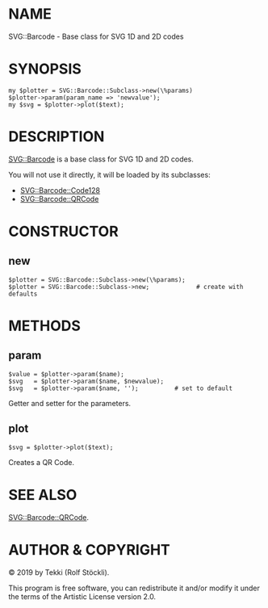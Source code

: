 # NAME

SVG::Barcode - Base class for SVG 1D and 2D codes

# SYNOPSIS

    my $plotter = SVG::Barcode::Subclass->new(\%params)
    $plotter->param(param_name => 'newvalue');
    my $svg = $plotter->plot($text);

# DESCRIPTION

[SVG::Barcode](https://metacpan.org/pod/SVG::Barcode) is a base class for SVG 1D and 2D codes.

You will not use it directly, it will be loaded by its subclasses:

- [SVG::Barcode::Code128](https://metacpan.org/pod/SVG::Barcode::Code128)
- [SVG::Barcode::QRCode](https://metacpan.org/pod/SVG::Barcode::QRCode)

# CONSTRUCTOR

## new

    $plotter = SVG::Barcode::Subclass->new(\%params);
    $plotter = SVG::Barcode::Subclass->new;             # create with defaults

# METHODS

## param

    $value = $plotter->param($name);
    $svg   = $plotter->param($name, $newvalue);
    $svg   = $plotter->param($name, '');          # set to default

Getter and setter for the parameters.

## plot

    $svg = $plotter->plot($text);

Creates a QR Code.

# SEE ALSO

[SVG::Barcode::QRCode](https://metacpan.org/pod/SVG::Barcode::QRCode).

# AUTHOR & COPYRIGHT

© 2019 by Tekki (Rolf Stöckli).

This program is free software, you can redistribute it and/or modify it under the terms of the Artistic License version 2.0.
